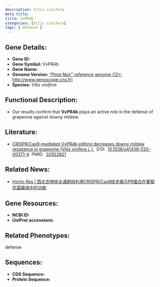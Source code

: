 ```yaml
---
description: Vitis vinifera
meta_title:
title: VvPR4b
categories: [Vitis vinifera]
tags: [ defense ]
---
```


## Gene Details:
- **Gene ID:**	[]()
- **Gene Symbol:** VvPR4b
- **Gene Name:** 
- **Genome Version:** [“Pinot Noir” reference genome (12×; http://www.genoscope.cns.fr)]()
- **Species:** *Vitis vinifera*

## Functional Description:
   - Our results confirm that **VvPR4b** plays an active role in the defense of grapevine against downy mildew.

## Literature:
   - [CRISPR/Cas9-mediated VvPR4b editing decreases downy mildew resistance in grapevine (Vitis vinifera L.).]( https://academic.oup.com/hr/article/doi/10.1038/s41438-020-00371-4/6445521?login=false)&nbsp;&nbsp;DOI:&nbsp;&nbsp;[10.1038/s41438-020-00371-4](https://academic.oup.com/hr/article/doi/10.1038/s41438-020-00371-4/6445521?login=false)&nbsp;&nbsp;PMID:&nbsp;&nbsp;[32922821](https://pubmed.ncbi.nlm.nih.gov/32922821/)

## Related News:
   - [Hortic Res | 西北农林徐炎课题组利用CRISPR/Cas9技术揭示PR蛋白在葡萄抗霜霉病中的功能](https://mp.weixin.qq.com/s?__biz=Mzg3MDEwNDEyMg==&mid=2247495713&idx=4&sn=aba6f29dfe5ccf21f31d9ecfb3458ba6&chksm=ce905d74f9e7d46225768d2ebe08c319874ae6cde5aa28dba9c49d7f5579a9568c5af5c36b78&scene=27#wechat_redirect)

## Gene Resources:
- **NCBI ID:** [](https://www.ncbi.nlm.nih.gov/gene/?term=)
- **UniProt accessions:** [](https://www.uniprot.org/uniprotkb//entry)

## Related Phenotypes:
defense

## Sequences:
- **CDS Sequence:**
- **Protein Sequence:**
